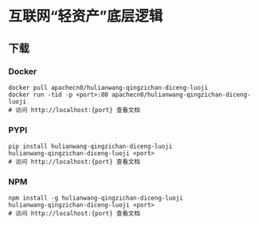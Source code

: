 # 互联网“轻资产”底层逻辑

## 下载

### Docker

```
docker pull apachecn0/hulianwang-qingzichan-diceng-luoji
docker run -tid -p <port>:80 apachecn0/hulianwang-qingzichan-diceng-luoji
# 访问 http://localhost:{port} 查看文档
```

### PYPI

```
pip install hulianwang-qingzichan-diceng-luoji
hulianwang-qingzichan-diceng-luoji <port>
# 访问 http://localhost:{port} 查看文档
```

### NPM

```
npm install -g hulianwang-qingzichan-diceng-luoji
hulianwang-qingzichan-diceng-luoji <port>
# 访问 http://localhost:{port} 查看文档
```